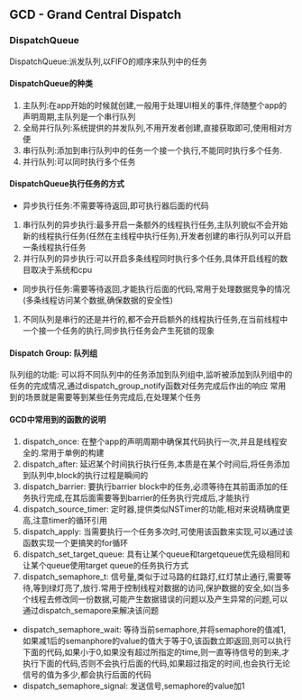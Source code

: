 ## GCD - Grand Central Dispatch 
### DispatchQueue 
DispatchQueue:派发队列,以FIFO的顺序来队列中的任务
#### DispatchQueue的种类
1. 主队列:在app开始的时候就创建,一般用于处理UI相关的事件,伴随整个app的声明周期,主队列是一个串行队列
2. 全局并行队列:系统提供的并发队列,不用开发者创建,直接获取即可,使用相对方便
3. 串行队列:添加到串行队列中的任务一个接一个执行,不能同时执行多个任务.
4. 并行队列:可以同时执行多个任务
#### DispatchQueue执行任务的方式
* 异步执行任务:不需要等待返回,即可执行器后面的代码
1. 串行队列的异步执行:最多开启一条额外的线程执行任务,主队列貌似不会开始新的线程执行任务(任然在主线程中执行任务),开发者创建的串行队列可以开启一条线程执行任务
2. 并行队列的异步执行:可以开启多条线程同时执行多个任务,具体开启线程的数目取决于系统和cpu
* 同步执行任务:需要等待返回,才能执行后面的代码,常用于处理数据竞争的情况(多条线程访问某个数据,确保数据的安全性)
1. 不同队列是串行的还是并行的,都不会开启额外的线程执行任务,在当前线程中一个接一个任务的执行,同步执行任务会产生死锁的现象
#### Dispatch Group: 队列组
队列组的功能: 可以将不同队列中的任务添加到队列组中,监听被添加到队列组中的任务的完成情况,通过dispatch_group_notify函数对任务完成后作出的响应
常用到的场景就是需要等到某些任务完成后,在处理某个任务
#### GCD中常用到的函数的说明
1. dispatch_once: 在整个app的声明周期中确保其代码执行一次,并且是线程安全的.常用于单例的构建
2. dispatch_after: 延迟某个时间执行执行任务,本质是在某个时间后,将任务添加到队列中,block的执行过程是瞬间的
3. dispatch_barrier: 要执行barrier block中的任务,必须等待在其前面添加的任务执行完成,在其后面需要等到barrier的任务执行完成后,才能执行
4. dispatch_source_timer: 定时器,提供类似NSTimer的功能,相对来说精确度更高,注意timer的循环引用
5. dispatch_apply: 当需要执行一个任务多次时,可使用该函数来实现,可以通过该函数实现一个更搞笑的for循环
6. dispatch_set_target_queue: 具有让某个queue和targetqueue优先级相同和让某个queue使用target queue的任务执行方式
7. dispatch_semaphore_t: 信号量,类似于过马路的红路灯,红灯禁止通行,需要等待,等到绿灯亮了,放行.常用于控制线程对数据的访问,保护数据的安全,如(当多个线程去修改同一份数据,可能产生数据错误的问题以及产生异常的问题,可以通过dispatch_semapore来解决该问题
* dispatch_semaphore_wait: 等待当前semaphore,并将semaphore的值减1,如果减1后的semanphore的value的值大于等于0,该函数立即返回,则可以执行下面的代码,如果小于0,如果没有超过所指定的time,则一直等待信号的到来,才执行下面的代码,否则不会执行后面的代码,如果超过指定的时间,也会执行无论信号的值为多少,都会执行后面的代码
* dispatch_semaphore_signal: 发送信号,semaphore的value加1



